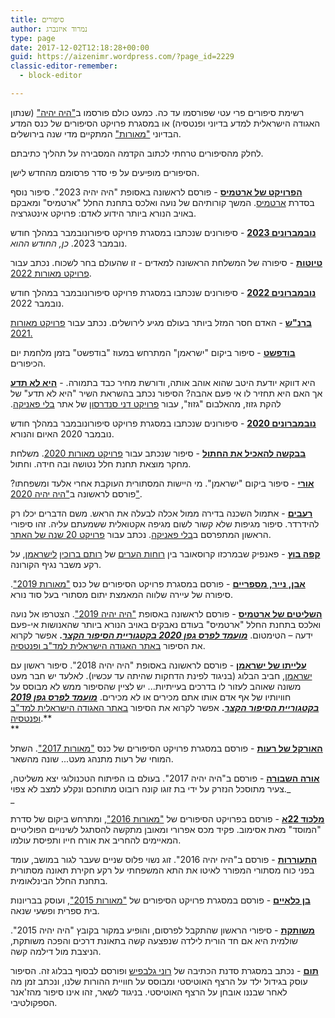 ```yaml
---
title: סיפורים
author: נמרוד איזנברג
type: page
date: 2017-12-02T12:18:28+00:00
guid: https://aizenimr.wordpress.com/?page_id=2229
classic-editor-remember:
  - block-editor

---
```

רשימת סיפורים פרי עטי שפורסמו עד כה. כמעט כולם פורסמו ב["היה יהיה"][1] (שנתון האגודה הישראלית למדע בדיוני ופנטסיה) או במסגרת פרויקט הסיפורים של כנס המדע הבדיוני ["מאורות"][2] המתקיים מדי שנה בירושלים.

לחלק מהסיפורים טרחתי לכתוב הקדמה המסבירה על תהליך כתיבתם.

הסיפורים מופיעים על פי סדר פרסומם מהחדש לישן.

**[הפרויקט של ארטמיס](/2024/2/29/2024-29-02-הפרויקט-של-ארטמיס-סיפור/)** - פורסם לראשונה באסופת "היה יהיה 2023". סיפור נוסף בסדרת [ארטמיס](/2020/08/15/השליטים-של-ארטמיס-סיפור/). המשך קורותיהם של נועה ואלכס בתחנת החלל "ארטמיס" ומאבקם באויב הנורא ביותר הידוע לאדם: פרויקט אינטגרציה.

[**נובמברונים 2023**](/2023/11/30/נובמברונים-2023/) - סיפורונים שנכתבו במסגרת פרויקט סיפורונובמבר במהלך חודש נובמבר 2023. *כן, החודש ההוא*.

[**טיוטות**][3] - סיפורה של המשלחת הראשונה למאדים - זו שהעולם בחר לשכוח. נכתב עבור [פרויקט מאורות 2022][4].

[**נובמברונים 2022**][5] - סיפורונים שנכתבו במסגרת פרויקט סיפורונובמבר במהלך חודש נובמבר 2022.

[**ברנ"ש**][6] - האדם חסר המזל ביותר בעולם מגיע לירושלים. נכתב עבור [פרויקט מאורות 2021.][7]

[**בודפשט**][8] - סיפור ביקום "ישראמן" המתרחש במעוז "בודפשט" בזמן מלחמת יום הכיפורים.

[**היא לא תדע**][9] - <span class="d2edcug0 hpfvmrgz qv66sw1b c1et5uql b0tq1wua a8c37x1j keod5gw0 nxhoafnm aigsh9s9 d9wwppkn fe6kdd0r mau55g9w c8b282yb hrzyx87i jq4qci2q a3bd9o3v b1v8xokw oo9gr5id hzawbc8m" dir="auto">היא דווקא יודעת היטב שהוא אוהב אותה, ודורשת מחיר כבד בתמורה. אך האם היא תחזיר לו אי פעם אהבה? הסיפור נכתב בהשראת השיר "היא לא תדע" של להקת גזוז, מהאלבום "גזוז", עבור <a href="http://www.blipanika.co.il/?cat=31">פרויקט דני סנדרסון</a> של אתר <a href="http://www.blipanika.co.il/">בלי פאניקה</a>.</span>

[**נובמברונים 2020**][10] - סיפורונים שנכתבו במסגרת פרויקט סיפורונובמבר במהלך חודש נובמבר 2020 האיום והנורא.

[**בבקשה להאכיל את החתול**][11] - סיפור שנכתב עבור [פרויקט מאורות 2020][12]. משלחת מחקר מוצאת תחנת חלל נטושה ובה חידה. וחתול.

[**אורי**][13] - סיפור ביקום "ישראמן". מי היישות המסתורית העוקבת אחרי אלעד ומשפחתו? פורסם לראשונה ב["היה יהיה 2020"][14].

[**רעבים**][15] - אתמול השכנה בדירה ממול אכלה לבעלה את הראש. משם הדברים יכלו רק להידרדר. סיפור מגיפות שלא קשור לשום מגיפה אקטואלית ששמעתם עליה. זהו סיפורי הראשון המתפרסם ב[בלי פאניקה][16]. נכתב עבור [פרויקט 20 שנה של האתר][17].

[**קפה בוץ**][18] - פאנפיק שבמרכזו קרוסאובר בין [רוחות הערים][19] של [רותם ברוכין][20] [לישראמן][21], על רקע משבר נגיף הקורונה.

**[אבן, נייר, מספריים][22]** - פורסם במסגרת פרויקט הסיפורים של כנס ["מאורות 2019"][23]. סיפורה של עיירה שלווה המאמצת יתום מסתורי בעל סוד נורא.

[**השליטים של ארטמיס**][24] - פורסם לראשונה באסופת ["היה יהיה 2019"][25]. הצטרפו אל נועה ואלכס בתחנת החלל "ארטמיס" בעודם נאבקים באויב הנורא ביותר שהאנושות אי-פעם ידעה – הטימטום. **[_מועמד לפרס גפן 2020 בקטגוריית הסיפור הקצר_][26].** אפשר לקרוא את הסיפור [באתר האגודה הישראלית למד"ב ופנטסיה][27].

**[עלייתו של ישראמן][28]** - פורסם לראשונה באסופת "היה יהיה 2018". סיפור ראשון עם [ישראמן][29], חביב הבלוג (בניגוד לפינת הדחקות שהיתה עד עכשיו). לאלעד יש חבר מעט משונה שאוהב לעזור לו בדרכים בעייתיות... יש לציין שהסיפור ממש לא מבוסס על חוויותיו של אף אדם אותו אתם מכירים או לא מכירים. **[_מועמד לפרס גפן 2019 בקטגוריית הסיפור הקצר_][30].** אפשר לקרוא את הסיפור [באתר האגודה הישראלית למד"ב ופנטסיה][31].**  
** 

[**האורקל של רעות**][32] - פורסם במסגרת פרויקט הסיפורים של כנס ["מאורות 2017"][33]. השתל המוחי של רעות מתנהג מעט... שונה מהשאר.

[**אורה השבורה**][34] - פורסם ב"היה יהיה 2017". בעולם בו הפיתוח הטכנולוגי יצא משליטה, צעיר מתוסכל הנזרק על ידי בת זוגו קונה רובוט מתוחכם ונקלע למצב לא צפוי._  
_ 

**[מלכוד 22א][35]** - פורסם בפרויקט הסיפורים של ["מאורות 2016"][36], ומתרחש ביקום של סדרת "המוסד" מאת אסימוב. פקיד מכס אפרורי ומאובן מתקשה להסתגל לשינויים הפוליטיים המאיימים להחריב את אורח חייו ותפיסת עולמו.

**[התעוררות][37]** - פורסם ב"היה יהיה 2016". זוג נשוי פלוס שניים שעבר לגור במושב, עומד בפני כוח מסתורי המפורר לאיטו את התא המשפחתי על רקע חקירת תאונה מסתורית בתחנת החלל הבינלאומית.

**[בן כלאיים][38]** - פורסם במסגרת פרויקט הסיפורים של ["מאורות 2015"][39], ועוסק בבריונות בית ספרית ופשעי שנאה.

**[משותקת][40]** - סיפורי הראשון שהתקבל לפרסום, והופיע במקור בקובץ "היה יהיה 2015". שולמית היא אם חד הורית לילדה שנפצעה קשה בתאונת דרכים והפכה משותקת, הניצבת מול דילמה קשה.

**[תום][41]** - נכתב במסגרת סדנת הכתיבה של [רוני גלבפיש][42] ופורסם לבסוף בבלוג זה. הסיפור עוסק בגידול ילד על הרצף האוטיסטי ומבוסס על חוויית ההורות שלנו, ונכתב זמן מה לאחר שבננו אובחן על הרצף האוטיסטי. בניגוד לשאר, זהו אינו סיפור מהז'אנר הספקולטיבי.

 [1]: http://annual.sf-f.org.il
 [2]: https://meorot.sf-f.org.il
 [3]: https://meorot.sf-f.org.il/2022/stories_project/nimrod/
 [4]: https://meorot.sf-f.org.il/2022/stories/
 [5]: /2022/11/30/%d7%a0%d7%95%d7%91%d7%9e%d7%91%d7%a8%d7%95%d7%a0%d7%99%d7%9d-2022/
 [6]: https://meorot.sf-f.org.il/2021/stories_project/%d7%91%d7%a8%d7%a0%d7%a9-%d7%a0%d7%9e%d7%a8%d7%95%d7%93-%d7%90%d7%99%d7%96%d7%a0%d7%91%d7%a8%d7%92/
 [7]: https://meorot.sf-f.org.il/2021/%d7%a4%d7%a8%d7%95%d7%99%d7%a7%d7%98-%d7%94%d7%a1%d7%99%d7%a4%d7%95%d7%a8%d7%99%d7%9d/
 [8]: /2021/09/16/%d7%91%d7%95%d7%93%d7%a4%d7%a9%d7%98-%d7%a1%d7%99%d7%a4%d7%95%d7%a8/
 [9]: http://www.blipanika.co.il/?p=5220
 [10]: /2020/11/30/%d7%a0%d7%95%d7%91%d7%9e%d7%91%d7%a8%d7%95%d7%a0%d7%99%d7%9d-2020/
 [11]: https://meorot.sf-f.org.il/2020/INDEX-14.HTM
 [12]: https://meorot.sf-f.org.il/2020/%d7%a4%d7%a8%d7%95%d7%99%d7%a7%d7%98-%d7%94%d7%a1%d7%99%d7%a4%d7%95%d7%a8%d7%99%d7%9d/
 [13]: /2020/10/04/%d7%90%d7%95%d7%a8%d7%99-%d7%a1%d7%99%d7%a4%d7%95%d7%a8/
 [14]: http://annual.sf-f.org.il/?cat=16
 [15]: /2020/08/25/%d7%a8%d7%a2%d7%91%d7%99%d7%9d-%d7%a1%d7%99%d7%a4%d7%95%d7%a8/
 [16]: http://www.blipanika.co.il
 [17]: http://www.blipanika.co.il/?p=4792
 [18]: /2020/03/25/%d7%a7%d7%a4%d7%94-%d7%91%d7%95%d7%a5-%d7%a4%d7%90%d7%a0%d7%a4%d7%99%d7%a7/
 [19]: http://rotemwrites.com/?page_id=119
 [20]: http://rotemwrites.com/
 [21]: /category/%d7%99%d7%a9%d7%a8%d7%90%d7%9e%d7%9f/
 [22]: https://meorot.sf-f.org.il/2019/index-19.html
 [23]: https://meorot.sf-f.org.il/2019/
 [24]: /2020/08/15/%d7%94%d7%a9%d7%9c%d7%99%d7%98%d7%99%d7%9d-%d7%a9%d7%9c-%d7%90%d7%a8%d7%98%d7%9e%d7%99%d7%a1-%d7%a1%d7%99%d7%a4%d7%95%d7%a8/
 [25]: http://annual.sf-f.org.il/?cat=15
 [26]: https://www.sf-f.org.il/archives/3058
 [27]: https://www.sf-f.org.il/archives/3054
 [28]: /2019/08/08/%d7%a2%d7%9c%d7%99%d7%99%d7%aa%d7%95-%d7%a9%d7%9c-%d7%99%d7%a9%d7%a8%d7%90%d7%9e%d7%9f-%d7%a1%d7%99%d7%a4%d7%95%d7%a8/
 [29]: /2016/12/13/%d7%99%d7%a9%d7%a8%d7%90%d7%9e%d7%9f-%d7%95%d7%90%d7%a0%d7%99/
 [30]: http://geffen.sf-f.org.il/?p=1761
 [31]: https://www.sf-f.org.il/archives/2778
 [32]: https://meorot.sf-f.org.il/2017/index-29.html
 [33]: https://meorot.sf-f.org.il/2017/
 [34]: /2018/05/05/%d7%90%d7%95%d7%a8%d7%94-%d7%94%d7%a9%d7%91%d7%95%d7%a8%d7%94-%d7%a1%d7%99%d7%a4%d7%95%d7%a8/
 [35]: /2016/12/26/%d7%9e%d7%9c%d7%9b%d7%95%d7%93-22%d7%90-%d7%a1%d7%99%d7%a4%d7%95%d7%a8/
 [36]: https://meorot.sf-f.org.il/2016/
 [37]: /2016/09/22/%d7%94%d7%aa%d7%a2%d7%95%d7%a8%d7%a8%d7%95%d7%aa-%d7%a1%d7%99%d7%a4%d7%95%d7%a8/
 [38]: /2015/12/02/%d7%91%d7%9f-%d7%9b%d7%9c%d7%90%d7%99%d7%99%d7%9d-%d7%a1%d7%99%d7%a4%d7%95%d7%a8/
 [39]: https://meorot.sf-f.org.il/2015/
 [40]: /2015/09/07/%d7%9e%d7%a9%d7%95%d7%aa%d7%a7%d7%aa-%d7%a1%d7%99%d7%a4%d7%95%d7%a8/
 [41]: /2015/08/15/%d7%aa%d7%95%d7%9d-%d7%a1%d7%99%d7%a4%d7%95%d7%a8-2/
 [42]: https://gelbfish.com